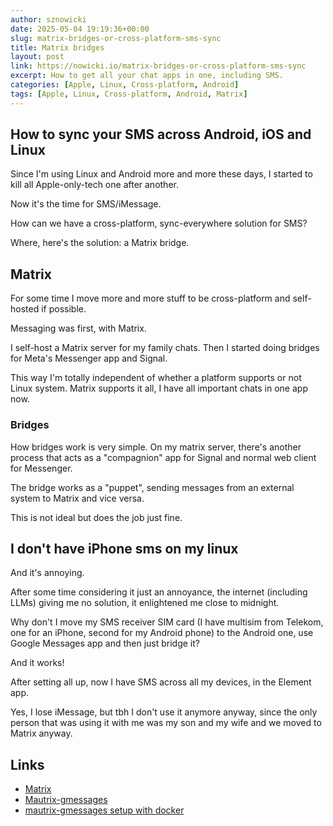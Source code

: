 ```yaml
---
author: sznowicki
date: 2025-05-04 19:19:36+00:00
slug: matrix-bridges-or-cross-platform-sms-sync
title: Matrix bridges
layout: post
link: https://nowicki.io/matrix-bridges-or-cross-platform-sms-sync
excerpt: How to get all your chat apps in one, including SMS.
categories: [Apple, Linux, Cross-platform, Android]
tags: [Apple, Linux, Cross-platform, Android, Matrix]
---
```


## How to sync your SMS across Android, iOS and Linux

Since I'm using Linux and Android more and more these days, I started to kill all Apple-only-tech one after another.

Now it's the time for SMS/iMessage.

How can we have a cross-platform, sync-everywhere solution for SMS?

Where, here's the solution: a Matrix bridge.

## Matrix

For some time I move more and more stuff to be cross-platform and self-hosted if possible.

Messaging was first, with Matrix.

I self-host a Matrix server for my family chats. Then I started doing bridges for Meta's Messenger app and Signal.

This way I'm totally independent of whether a platform supports or not Linux system. Matrix supports it all, I have all important chats in one app now.

### Bridges

How bridges work is very simple. On my matrix server, there's another process that acts as a "compagnion" app for Signal and normal web client for Messenger.

The bridge works as a "puppet", sending messages from an external system to Matrix and vice versa.

This is not ideal but does the job just fine.

## I don't have iPhone sms on my linux

And it's annoying.

After some time considering it just an annoyance, the internet (including LLMs) giving me no solution, it enlightened me close to midnight.

Why don't I move my SMS receiver SIM card (I have multisim from Telekom, one for an iPhone, second for my Android phone) to the Android one, use Google Messages app and then just bridge it?

And it works!

After setting all up, now I have SMS across all my devices, in the Element app.

Yes, I lose iMessage, but tbh I don't use it anymore anyway, since the only person that was using it with me was my son and my wife and we moved to Matrix anyway.

## Links

- [Matrix](https://matrix.org/)
- [Mautrix-gmessages](https://github.com/mautrix/gmessages)
- [mautrix-gmessages setup with docker](https://docs.mau.fi/bridges/general/docker-setup.html?bridge=gmessages)

